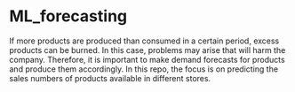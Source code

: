 # ML_forecasting
If more products are produced than consumed in a certain period, excess products can be burned. In this case, problems may arise that will harm the company. Therefore, it is important to make demand forecasts for products and produce them accordingly. In this repo, the focus is on predicting the sales numbers of products available in different stores.
